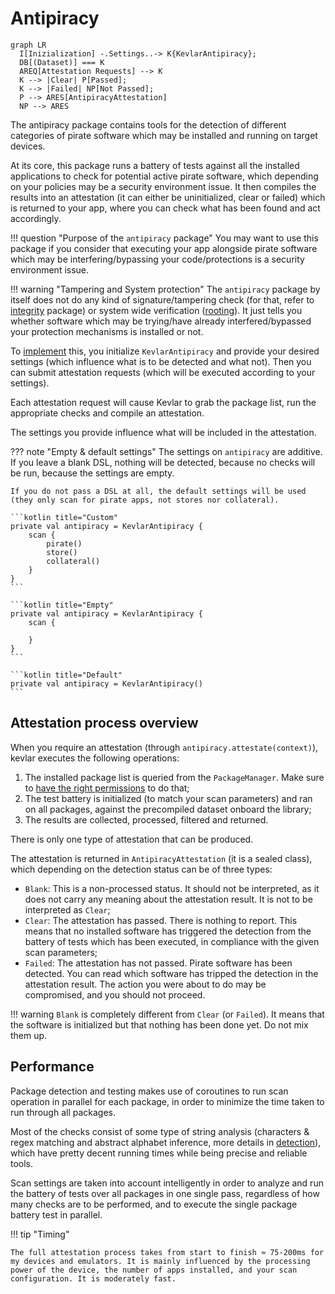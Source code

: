# Antipiracy

``` mermaid
graph LR
  I[Inizialization] -.Settings..-> K{KevlarAntipiracy};
  DB[(Dataset)] === K
  AREQ[Attestation Requests] --> K
  K --> |Clear| P[Passed];
  K --> |Failed| NP[Not Passed];
  P --> ARES[AntipiracyAttestation]
  NP --> ARES
```

The antipiracy package contains tools for the detection of different categories of pirate software which may be installed and running on target devices. 

At its core, this package runs a battery of tests against all the installed applications to check for potential active pirate software, which depending on your policies may be a security environment issue. 
It then compiles the results into an attestation (it can either be uninitialized, clear or failed) which is returned to your app, where you can check what has been found and act accordingly.

!!! question "Purpose of the `antipiracy` package"
	You may want to use this package if you consider that executing your app alongside pirate software which may be interfering/bypassing your code/protections is a security environment issue.

!!! warning "Tampering and System protection"
	The `antipiracy` package by itself does not do any kind of signature/tampering check (for that, refer to [integrity](../integrity/integrity.md) package) or system wide verification ([rooting](../rooting/rooting.md)).
	It just tells you whether software which may be trying/have already interfered/bypassed your protection mechanisms is installed or not.


To [implement](implementation.md) this, you initialize `KevlarAntipiracy` and provide your desired settings (which influence what is to be detected and what not). Then you can submit attestation requests (which will be executed according to your settings).

Each attestation request will cause Kevlar to grab the package list, run the appropriate checks and compile an attestation.

The settings you provide influence what will be included in the attestation.

??? note "Empty & default settings"
	The settings on `antipiracy` are additive. If you leave a blank DSL, nothing will be detected, because no checks will be run, because the settings are empty. 

	If you do not pass a DSL at all, the default settings will be used (they only scan for pirate apps, not stores nor collateral).

	```kotlin title="Custom"
    private val antipiracy = KevlarAntipiracy {
        scan {
            pirate()
            store()
            collateral()
        }
    }
	```

	```kotlin title="Empty"
    private val antipiracy = KevlarAntipiracy {
        scan {

		}
    }
	```

	```kotlin title="Default"
    private val antipiracy = KevlarAntipiracy()
	```


## Attestation process overview
When you require an attestation (through `antipiracy.attestate(context)`), kevlar executes the following operations:

1. The installed package list is queried from the `PackageManager`. Make sure to [have the right permissions](privacy.md) to do that;
2. The test battery is initialized (to match your scan parameters) and ran on all packages, against the precompiled dataset onboard the library;
3. The results are collected, processed, filtered and returned.

There is only one type of attestation that can be produced.

The attestation is returned in `AntipiracyAttestation` (it is a sealed class), which depending on the detection status can be of three types:

- `Blank`: This is a non-processed status. It should not be interpreted, as it does not carry any meaning about the attestation result. It is not to be interpreted as `Clear`;
- `Clear`: The attestation has passed. There is nothing to report. This means that no installed software has triggered the detection from the battery of tests which has been executed, in compliance with the given scan parameters;
- `Failed`: The attestation has not passed. Pirate software has been detected. You can read which software has tripped the detection in the attestation result. The action you were about to do may be compromised, and you should not proceed.

!!! warning
	`Blank` is completely different from `Clear` (or `Failed`). It means that the software is initialized but that nothing has been done yet. Do not mix them up.

## Performance
Package detection and testing makes use of coroutines to run scan operation in parallel for each package, in order to minimize the time taken to run through all packages.

Most of the checks consist of some type of string analysis (characters & regex matching and abstract alphabet inference, more details in [detection](detection.md)), which have pretty decent running times while being precise and reliable tools.

Scan settings are taken into account intelligently in order to analyze and run the battery of tests over all packages in one single pass, regardless of how many checks are to be performed, and to execute the single package battery test in parallel.

!!! tip "Timing"
	
	The full attestation process takes from start to finish ≈ 75-200ms for my devices and emulators. It is mainly influenced by the processing power of the device, the number of apps installed, and your scan configuration. It is moderately fast.